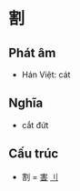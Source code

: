 # 割

## Phát âm
* Hán Việt: cát

## Nghĩa
* cắt đứt

## Cấu trúc
* 割 = [害](害.md) [⺉](⺉.md)

<script>window.HANZI_FIELD='割';</script>